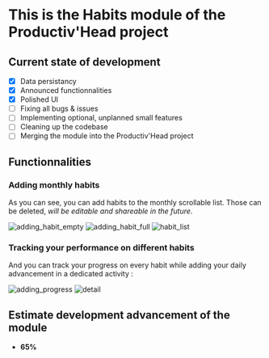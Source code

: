 # This is the Habits module of the Productiv'Head project

## Current state of development 
- [x] Data persistancy
- [x] Announced functionnalities
- [x] Polished UI
- [ ] Fixing all bugs & issues
- [ ] Implementing optional, unplanned small features
- [ ] Cleaning up the codebase
- [ ] Merging the module into the Productiv'Head project

## Functionnalities

### Adding monthly habits

As you can see, you can add habits to the monthly scrollable list. Those can be deleted, _will be editable and shareable in the future_.

![adding_habit_empty](./screenshots/adding_habit_empty.jpg) ![adding_habit_full](./screenshots/adding_habit_full.jpg) ![habit_list](./screenshots/habit_list.jpg)


### Tracking your performance on different habits

And you can track your progress on every habit while adding your daily advancement in a dedicated activity : 

![adding_progress](./screenshots/adding_progress.jpg) ![detail](./screenshots/detail.jpg)

## Estimate development advancement of the module

* **65%**